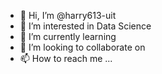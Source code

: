 - 👋 Hi, I’m @harry613-uit
- 👀 I’m interested in Data Science
- 🌱 I’m currently learning  
- 💞️ I’m looking to collaborate on 
- 📫 How to reach me ...

<!---
harry613-uit/harry613-uit is a ✨ special ✨ repository because its `README.md` (this file) appears on your GitHub profile.
You can click the Preview link to take a look at your changes.
--->
